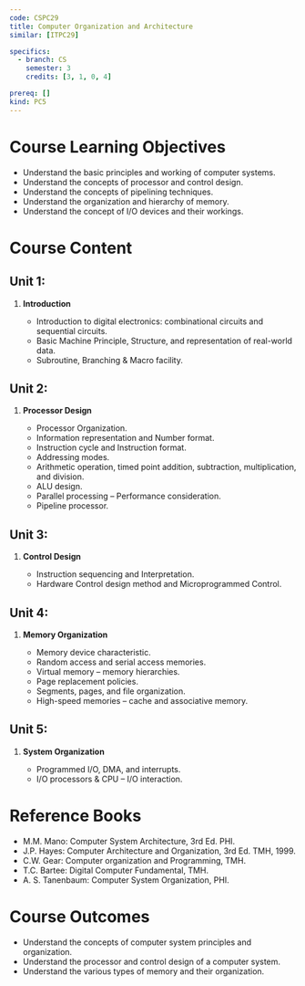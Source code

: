 ```yaml
---
code: CSPC29
title: Computer Organization and Architecture
similar: [ITPC29]

specifics:
  - branch: CS
    semester: 3
    credits: [3, 1, 0, 4]

prereq: []
kind: PC5
---
```


# Course Learning Objectives

   - Understand the basic principles and working of computer systems.
   - Understand the concepts of processor and control design.
   - Understand the concepts of pipelining techniques.
   - Understand the organization and hierarchy of memory.
   - Understand the concept of I/O devices and their workings.

# Course Content

## Unit 1: 

1. **Introduction**

   - Introduction to digital electronics: combinational circuits and sequential circuits.
   - Basic Machine Principle, Structure, and representation of real-world data.
   - Subroutine, Branching & Macro facility.

## Unit 2: 

1. **Processor Design**

   - Processor Organization.
   - Information representation and Number format.
   - Instruction cycle and Instruction format.
   - Addressing modes.
   - Arithmetic operation, timed point addition, subtraction, multiplication, and division.
   - ALU design.
   - Parallel processing – Performance consideration.
   - Pipeline processor.

## Unit 3: 

1. **Control Design**

   - Instruction sequencing and Interpretation.
   - Hardware Control design method and Microprogrammed Control.

## Unit 4: 

1. **Memory Organization**

   - Memory device characteristic.
   - Random access and serial access memories.
   - Virtual memory – memory hierarchies.
   - Page replacement policies.
   - Segments, pages, and file organization.
   - High-speed memories – cache and associative memory.

## Unit 5: 

1. **System Organization**

   - Programmed I/O, DMA, and interrupts.
   - I/O processors & CPU – I/O interaction.

# Reference Books

- M.M. Mano: Computer System Architecture, 3rd Ed. PHI.
- J.P. Hayes: Computer Architecture and Organization, 3rd Ed. TMH, 1999.
- C.W. Gear: Computer organization and Programming, TMH.
- T.C. Bartee: Digital Computer Fundamental, TMH.
- A. S. Tanenbaum: Computer System Organization, PHI.

# Course Outcomes

- Understand the concepts of computer system principles and organization.
- Understand the processor and control design of a computer system.
- Understand the various types of memory and their organization.
